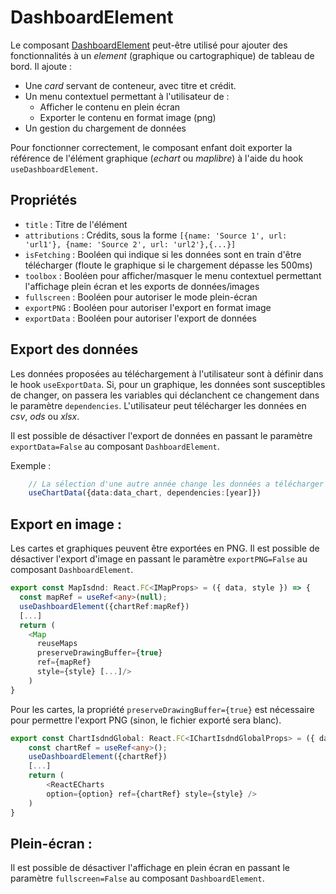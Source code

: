 # DashboardElement

Le composant [DashboardElement](src/components/dashboard_element/index.tsx) peut-être utilisé pour ajouter des fonctionnalités à un _element_ (graphique ou cartographique) de tableau de bord.
Il ajoute :
- Une _card_ servant de conteneur, avec titre et crédit.
- Un menu contextuel permettant à l'utilisateur de :
    - Afficher le contenu en plein écran
    - Exporter le contenu en format image (png)
- Un gestion du chargement de données

Pour fonctionner correctement, le composant enfant doit exporter la référence de l'élément graphique (_echart_ ou _maplibre_) à l'aide du hook `useDashboardElement`.

## Propriétés

- `title` : Titre de l'élément
- `attributions` : Crédits, sous la forme `[{name: 'Source 1', url: 'url1'}, {name: 'Source 2', url: 'url2'},{...}]`
- `isFetching` : Booléen qui indique si les données sont en train d'être télécharger (floute le graphique si le chargement dépasse les 500ms)
- `toolbox` : Booléen pour afficher/masquer le menu contextuel permettant l'affichage plein écran et les exports de données/images
- `fullscreen` : Booléen pour autoriser le mode plein-écran
- `exportPNG` : Booléen pour autoriser l'export en format image
- `exportData` : Booléen pour autoriser l'export de données



## Export des données

Les données proposées au téléchargement à l'utilisateur sont à définir dans le hook `useExportData`. Si, pour un graphique, les données sont susceptibles de changer, on passera les variables qui déclanchent ce changement dans le paramètre `dependencies`.
L'utilisateur peut télécharger les données en _csv_, _ods_ ou _xlsx_.

Il est possible de désactiver l'export de données en passant le paramètre `exportData=False` au composant `DashboardElement`.

Exemple :
```typescript
    // La sélection d'une autre année change les données a télécharger
    useChartData({data:data_chart, dependencies:[year]})
```


## Export en image :

Les cartes et graphiques peuvent être exportées en PNG.
Il est possible de désactiver l'export d'image en passant le paramètre `exportPNG=False` au composant `DashboardElement`.


```typescript
export const MapIsdnd: React.FC<IMapProps> = ({ data, style }) => {
  const mapRef = useRef<any>(null);
  useDashboardElement({chartRef:mapRef})
  [...]
  return (
    <Map
      reuseMaps
      preserveDrawingBuffer={true}
      ref={mapRef}
      style={style} [...]/>
    )
}
```
Pour les cartes, la propriété `preserveDrawingBuffer={true}` est nécessaire pour permettre l'export PNG (sinon, le fichier exporté sera blanc).

```typescript
export const ChartIsdndGlobal: React.FC<IChartIsdndGlobalProps> = ({ data, style}) => {
    const chartRef = useRef<any>();
    useDashboardElement({chartRef})
    [...]
    return (
        <ReactECharts
        option={option} ref={chartRef} style={style} />
    )
}
```

## Plein-écran :

Il est possible de désactiver l'affichage en plein écran en passant le paramètre `fullscreen=False` au composant `DashboardElement`.